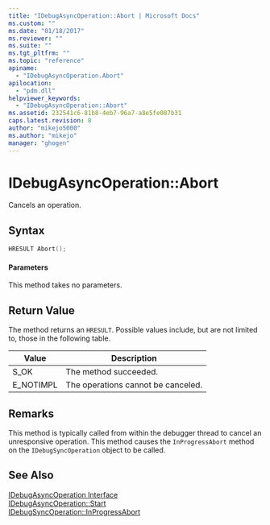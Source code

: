 ```yaml
---
title: "IDebugAsyncOperation::Abort | Microsoft Docs"
ms.custom: ""
ms.date: "01/18/2017"
ms.reviewer: ""
ms.suite: ""
ms.tgt_pltfrm: ""
ms.topic: "reference"
apiname: 
  - "IDebugAsyncOperation.Abort"
apilocation: 
  - "pdm.dll"
helpviewer_keywords: 
  - "IDebugAsyncOperation::Abort"
ms.assetid: 232541c6-81b8-4eb7-96a7-a8e5fe087b31
caps.latest.revision: 8
author: "mikejo5000"
ms.author: "mikejo"
manager: "ghogen"
---
```

# IDebugAsyncOperation::Abort
Cancels an operation.  
  
## Syntax  
  
```cpp
HRESULT Abort();  
```  
  
#### Parameters  
 This method takes no parameters.  
  
## Return Value  
 The method returns an `HRESULT`. Possible values include, but are not limited to, those in the following table.  
  
|Value|Description|  
|-----------|-----------------|  
|S_OK|The method succeeded.|  
|E_NOTIMPL|The operations cannot be canceled.|  
  
## Remarks  
 This method is typically called from within the debugger thread to cancel an unresponsive operation. This method causes the `InProgressAbort` method on the `IDebugSyncOperation` object to be called.  
  
## See Also  
 [IDebugAsyncOperation Interface](../../winscript/reference/idebugasyncoperation-interface.md)   
 [IDebugAsyncOperation::Start](../../winscript/reference/idebugasyncoperation-start.md)   
 [IDebugSyncOperation::InProgressAbort](../../winscript/reference/idebugsyncoperation-inprogressabort.md)
